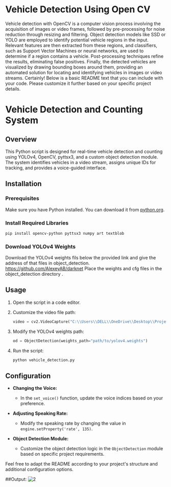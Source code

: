 # Vehicle Detection Using Open CV
 Vehicle detection with OpenCV is a computer vision process involving the acquisition of images or video frames, followed by pre-processing for noise reduction through resizing and filtering. Object detection models like SSD or YOLO are employed to identify potential vehicle regions in the input. Relevant features are then extracted from these regions, and classifiers, such as Support Vector Machines or neural networks, are used to determine if a region contains a vehicle. Post-processing techniques refine the results, eliminating false positives. Finally, the detected vehicles are visualized by drawing bounding boxes around them, providing an automated solution for locating and identifying vehicles in images or video streams.
Certainly! Below is a basic README text that you can include with your code. Please customize it further based on your specific project details.

# Vehicle Detection and Counting System

## Overview

This Python script is designed for real-time vehicle detection and counting using YOLOv4, OpenCV, pyttsx3, and a custom object detection module. The system identifies vehicles in a video stream, assigns unique IDs for tracking, and provides a voice-guided interface.

## Installation

### Prerequisites

Make sure you have Python installed. You can download it from [python.org](https://www.python.org/downloads/).

### Install Required Libraries

```bash
pip install opencv-python pyttsx3 numpy art textblob
```

### Download YOLOv4 Weights

Download the YOLOv4 weights fils below the provided link and give the address of that files in object_detection.
https://github.com/AlexeyAB/darknet
Place the weights and cfg files in the object_detection directory .

## Usage

1. Open the script in a code editor.

2. Customize the video file path:

   ```python
   video = cv2.VideoCapture("C:\\Users\\DELL\\OneDrive\\Desktop\\Project\\Highway.mp4")
   ```

3. Modify the YOLOv4 weights path:

   ```python
   od = ObjectDetection(weights_path="path/to/yolov4.weights")
   ```

4. Run the script:

   ```bash
   python vehicle_detection.py
   ```

## Configuration

- **Changing the Voice:**
  - In the `set_voice()` function, update the voice indices based on your preference.

- **Adjusting Speaking Rate:**
  - Modify the speaking rate by changing the value in `engine.setProperty('rate', 135)`.

- **Object Detection Module:**
  - Customize the object detection logic in the `ObjectDetection` module based on specific project requirements.

Feel free to adapt the README according to your project's structure and additional configuration options.

##Output:
![2](https://github.com/Awais-Asghar/Vehicle-Detection-and-Counting-System-Using-Open-CV/assets/136043829/31e56d19-6a15-4207-96b9-1a4c20aed75d)
